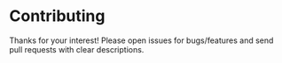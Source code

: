 # Contributing 
Thanks for your interest! Please open issues for bugs/features and send pull requests with clear descriptions. 
